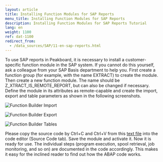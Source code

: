 ```yaml
---
layout: article
title: Installing Function Modules for SAP Reports
menu_title: Installing Function Modules for SAP Reports
description: Installing Function Modules for SAP Reports Tutorial
lang: en
weight: 1100
ref: dat-1100
redirect_from:
  - /data_sources/SAP/11-en-sap-reports.html
---
```


To use SAP reports in Peakboard, it is necessary to install a customer-specific function module in the SAP system.
If you cannot do this yourself, ask a colleague from your SAP Basis department to help you. First create a function group (for example, with the name EXTRACT) to create the module. Then create a new function module. The name should be Z_XTRACT_IS_REMOTE_REPORT, but can also be changed if necessary. Define the module in its attributes as remote-capable and create the import, export and table parameters as shown in the following screenshots.

![Function Builder Import](/assets/images/data-sources/sap/report-custom-function-01.png)

![Function Builder Export](/assets/images/data-sources/sap/report-custom-function-02.png)

![Function Builder Tables](/assets/images/data-sources/sap/report-custom-function-03.png)

Please copy the source code by Ctrl+C and Ctrl+V from this [text file](https://peakboard.com/download/dokumente/Z_XTRACT_IS_REMOTE_REPORT.txt) into the code editor (Source Code tab). Save the module and activate it. Now it is ready for use.
The individual steps (program execution, spool retrieval, job monitoring, and so on) are documented in the code accordingly. This makes it easy for the inclined reader to find out how the ABAP code works.
